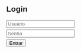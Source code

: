 <!DOCTYPE html>
<html>
<head>
  <meta charset="UTF-8">
  <title>Sistema Simples</title> 
  <style>
    body { font-family: Arial; margin: 20px; }
    .hidden { display: none; }
    nav button { margin-right: 10px; }
    input, textarea { display: block; margin: 5px 0; }
    section { margin-top: 20px; }
  </style>
</head>
<body>
  <h2>Login</h2>
  <form onsubmit="return login();">
    <input type="text" id="user" placeholder="Usuário" required>
    <input type="password" id="pass" placeholder="Senha" required>
    <input type="submit" value="Entrar">
  </form>

  <div id="app" class="hidden">
    <nav>
      <button onclick="showSection('financeiro')">Financeiro</button>
      <button onclick="showSection('pacientes')">Pacientes</button>
      <button onclick="logout()">Sair</button>
    </nav>

    <!-- FINANCEIRO -->
    <section id="financeiro" class="hidden">
      <h3>Caixa Diário</h3>
      <input type="number" id="valor" placeholder="Valor (use negativo p/ saída)">
      <textarea id="descricao" placeholder="Descrição"></textarea>
      <button onclick="adicionarLancamento()">Lançar</button>
      <button onclick="fecharCaixa()">Fechar Caixa</button>
      <ul id="lancamentos"></ul>
    </section>

    <!-- PACIENTES -->
    <section id="pacientes" class="hidden">
      <h3>Cadastro de Pacientes</h3>
      <input type="text" id="nomePaciente" placeholder="Nome do Paciente">
      <input type="text" id="telefonePaciente" placeholder="Telefone">
      <textarea id="procedimentos" placeholder="Procedimentos Realizados"></textarea>
      <button onclick="cadastrarPaciente()">Salvar</button>
      <ul id="listaPacientes"></ul>
    </section>
  </div>

  <script>
    // Login Simples
    function login() {
      const u = document.getElementById("user").value;
      const p = document.getElementById("pass").value;
      if (u === "admin" && p === "1234") {
        document.querySelector("form").classList.add("hidden");
        document.getElementById("app").classList.remove("hidden");
        carregarLancamentos();
        carregarPacientes();
      } else {
        alert("Credenciais inválidas");
      }
      return false;
    }

    function logout() {
      location.reload();
    }

    // Navegação
    function showSection(id) {
      document.querySelectorAll("section").forEach(sec => sec.classList.add("hidden"));
      document.getElementById(id).classList.remove("hidden");
    }

    // FINANCEIRO
    let lancamentos = JSON.parse(localStorage.getItem("lancamentos") || "[]");

    function adicionarLancamento() {
      const valor = parseFloat(document.getElementById("valor").value);
      const desc = document.getElementById("descricao").value;
      lancamentos.push({ valor, desc, data: new Date().toLocaleString() });
      localStorage.setItem("lancamentos", JSON.stringify(lancamentos));
      carregarLancamentos();
    }

    function carregarLancamentos() {
      const ul = document.getElementById("lancamentos");
      ul.innerHTML = "";
      lancamentos.forEach((l, i) => {
        const li = document.createElement("li");
        li.textContent = `${l.data} | R$ ${l.valor.toFixed(2)} - ${l.desc}`;
        ul.appendChild(li);
      });
    }

    function fecharCaixa() {
      const total = lancamentos.reduce((acc, l) => acc + l.valor, 0);
      alert("Total do caixa: R$ " + total.toFixed(2));
    }

    // PACIENTES
    let pacientes = JSON.parse(localStorage.getItem("pacientes") || "[]");

    function cadastrarPaciente() {
      const nome = document.getElementById("nomePaciente").value;
      const telefone = document.getElementById("telefonePaciente").value;
      const proc = document.getElementById("procedimentos").value;
      pacientes.push({ nome, telefone, proc, data: new Date().toLocaleDateString() });
      localStorage.setItem("pacientes", JSON.stringify(pacientes));
      carregarPacientes();
    }

    function carregarPacientes() {
      const ul = document.getElementById("listaPacientes");
      ul.innerHTML = "";
      pacientes.forEach(p => {
        const li = document.createElement("li");
        li.textContent = `${p.data} | ${p.nome} (${p.telefone}): ${p.proc}`;
        ul.appendChild(li);
      });
    }
  </script>
</body>
</html>
